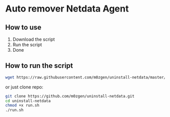 # Auto remover Netdata Agent

## How to use
1. Download the script
2. Run the script
3. Done

## How to run the script
```bash
wget https://raw.githubusercontent.com/m0zgen/uninstall-netdata/master/run.sh && chmod +x run.sh && ./run.sh
```

or just clone repo:
```bash
git clone https://github.com/m0zgen/uninstall-netdata.git
cd uninstall-netdata
chmod +x run.sh
./run.sh
```